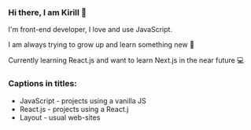 ### Hi there, I am Kirill 👋
I'm front-end developer, I love and use JavaScript.

I am always trying to grow up and learn something new 🌱

Currently learning React.js and want to learn Next.js in the near future 💻

### Сaptions in titles:
- JavaScript - projects using a vanilla JS
- React.js - projects using a React.j
- Layout - usual web-sites
